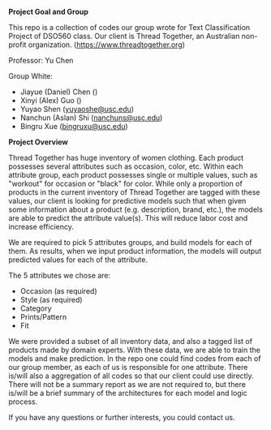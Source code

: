 **Project Goal and Group**

This repo is a collection of codes our group wrote for Text Classification Project of DSO560 class. Our client is Thread Together, an Australian non-profit organization. (https://www.threadtogether.org)

Professor: Yu Chen

Group White:

- Jiayue (Daniel) Chen ()
- Xinyi (Alex) Guo ()
- Yuyao Shen (yuyaoshe@usc.edu)
- Nanchun (Aslan) Shi (nanchuns@usc.edu)
- Bingru Xue (bingruxu@usc.edu)

**Project Overview**

Thread Together has huge inventory of women clothing. Each product possesses several attributes such as occasion, color, etc. Within each attribute group, each product possesses single or multiple values, such as "workout" for occasion or "black" for color. While only a proportion of products in the current inventory of Thread Together are tagged with these values, our client is looking for predictive models such that when given some information about a product (e.g. description, brand, etc.), the models are able to predict the attribute value(s). This will reduce labor cost and increase efficiency. 

We are required to pick 5 attributes groups, and build models for each of them. As results, when we input product information, the models will output predicted values for each of the attribute. 

The 5 attributes we chose are:

- Occasion (as required)
- Style (as required)
- Category
- Prints/Pattern
- Fit

We were provided a subset of all inventory data, and also a tagged list of products made by domain experts. With these data, we are able to train the models and make prediction. In the repo one could find codes from each of our group member, as each of us is responsible for one attribute. There is/will also a aggregation of all codes so that our client could use directly. There will not be a summary report as we are not required to, but there is/will be a brief summary of the architectures for each model and logic process.

If you have any questions or further interests, you could contact us.
